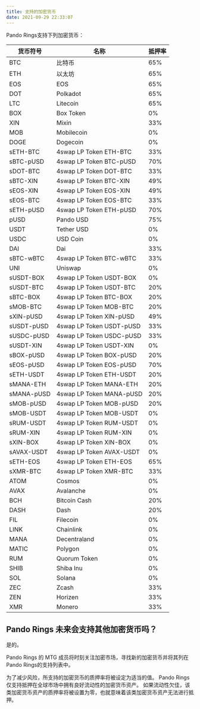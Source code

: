 ```yaml
---
title: 支持的加密货币
date: 2021-09-29 22:33:07
---
```


Pando Rings支持下列加密货币：

| 货币符号       | 名称                       | 抵押率 |
| ---------- | ------------------------ | --- |
| BTC        | 比特币                      | 65% |
| ETH        | 以太坊                      | 65% |
| EOS        | EOS                      | 65% |
| DOT        | Polkadot                 | 65% |
| LTC        | Litecoin                 | 65% |
| BOX        | Box Token                | 0%  |
| XIN        | Mixin                    | 33% |
| MOB        | Mobilecoin               | 0%  |
| DOGE       | Dogecoin                 | 0%  |
| sETH-BTC   | 4swap LP Token ETH-BTC   | 33% |
| sBTC-pUSD  | 4swap LP Token BTC-pUSD  | 70% |
| sDOT-BTC   | 4swap LP Token DOT-BTC   | 33% |
| sBTC-XIN   | 4swap LP Token BTC-XIN   | 49% |
| sEOS-XIN   | 4swap LP Token EOS-XIN   | 49% |
| sEOS-BTC   | 4swap LP Token EOS-BTC   | 33% |
| sETH-pUSD  | 4swap LP Token ETH-pUSD  | 70% |
| pUSD       | Pando USD                | 75% |
| USDT       | Tether USD               | 0%  |
| USDC       | USD Coin                 | 0%  |
| DAI        | Dai                      | 33% |
| sBTC-wBTC  | 4swap LP Token BTC-wBTC  | 33% |
| UNI        | Uniswap                  | 0%  |
| sUSDT-BOX  | 4swap LP Token USDT-BOX  | 0%  |
| sUSDT-BTC  | 4swap LP Token USDT-BTC  | 20% |
| sBTC-BOX   | 4swap LP Token BTC-BOX   | 20% |
| sMOB-BTC   | 4swap LP Token MOB-BTC   | 20% |
| sXIN-pUSD  | 4swap LP Token XIN-pUSD  | 49% |
| sUSDT-pUSD | 4swap LP Token USDT-pUSD | 33% |
| sUSDC-pUSD | 4swap LP Token USDC-pUSD | 33% |
| sUSDT-XIN  | 4swap LP Token USDT-XIN  | 0%  |
| sBOX-pUSD  | 4swap LP Token BOX-pUSD  | 20% |
| sEOS-pUSD  | 4swap LP Token EOS-pUSD  | 70% |
| sETH-USDT  | 4swap LP Token ETH-USDT  | 20% |
| sMANA-ETH  | 4swap LP Token MANA-ETH  | 20% |
| sMANA-pUSD | 4swap LP Token MANA-pUSD | 20% |
| sMOB-pUSD  | 4swap LP Token MOB-pUSD  | 20% |
| sMOB-USDT  | 4swap LP Token MOB-USDT  | 0%  |
| sRUM-USDT  | 4swap LP Token RUM-USDT  | 0%  |
| sRUM-XIN   | 4swap LP Token RUM-XIN   | 0%  |
| sXIN-BOX   | 4swap LP Token XIN-BOX   | 0%  |
| sAVAX-USDT | 4swap LP Token AVAX-USDT | 0%  |
| sETH-EOS   | 4swap LP Token ETH-EOS   | 65% |
| sXMR-BTC   | 4swap LP Token XMR-BTC   | 33% |
| ATOM       | Cosmos                   | 0%  |
| AVAX       | Avalanche                | 0%  |
| BCH        | Bitcoin Cash             | 20% |
| DASH       | Dash                     | 20% |
| FIL        | Filecoin                 | 0%  |
| LINK       | Chainlink                | 0%  |
| MANA       | Decentraland             | 0%  |
| MATIC      | Polygon                  | 0%  |
| RUM        | Quorum Token             | 0%  |
| SHIB       | Shiba Inu                | 0%  |
| SOL        | Solana                   | 0%  |
| ZEC        | Zcash                    | 33% |
| ZEN        | Horizen                  | 33% |
| XMR        | Monero                   | 33% |




## Pando Rings 未来会支持其他加密货币吗？

是的。

Pando Rings 的 MTG 成员将时刻关注加密市场，寻找新的加密货币并将其列在 Pando Rings的支持列表中。

为了减少风险，所支持的加密货币的质押率将被设定为适当的值。 Pando Rings 仅支持抵押在全球市场中拥有良好流动性的加密货币资产。 如果流动性欠佳，该类加密货币资产的质押率将被设置为零，也就意味着该类加密货币资产无法进行抵押。


